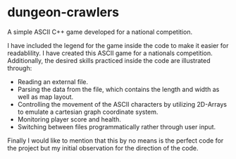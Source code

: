 # dungeon-crawlers
A simple ASCII C++ game developed for a national competition. 

I have included the legend for the game inside the code to make it easier for readablility. I have created this ASCII game for a nationals competition.
Additionally, the desired skills practiced inside the code are illustrated through:

* Reading an external file.
* Parsing the data from the file, which contains the length and width as well as map layout.
* Controlling the movement of the ASCII characters by utilizing 2D-Arrays to emulate a cartesian graph coordinate system.
* Monitoring player score and health.
* Switching between files programmatically rather through user input.

Finally I would like to mention that this by no means is the perfect code for the project but my initial observation for the direction of the code.
